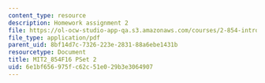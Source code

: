 ```yaml
---
content_type: resource
description: Homework assignment 2
file: https://ol-ocw-studio-app-qa.s3.amazonaws.com/courses/2-854-introduction-to-manufacturing-systems-fall-2016/6e1bf656975fc62c51e029b3e3064907_MIT2_854F16_pset2.pdf
file_type: application/pdf
parent_uid: 8bf14d7c-7326-223e-2831-88a6ebe1431b
resourcetype: Document
title: MIT2_854F16 PSet 2
uid: 6e1bf656-975f-c62c-51e0-29b3e3064907
---
```

